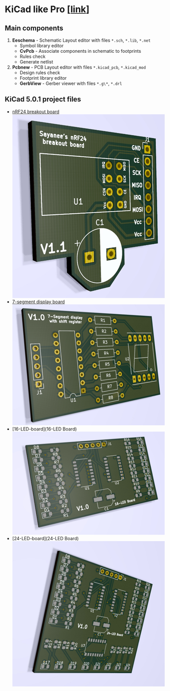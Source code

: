 # KiCad like Pro [[link](https://www.udemy.com/kicad-pro/)]

## Main components

1. **Eeschema** - Schematic Layout editor with files `*.sch`, `*.lib`, `*.net`
    - Symbol library editor
    - **CvPcb** - Associate components in schematic to footprints
    - Rules check
    - Generate netlist
1. **Pcbnew** - PCB Layout editor with files `*.kicad_pcb`, `*.kicad_mod`
    - Design rules check
    - Footprint library editor
    - **GerbView** - Gerber viewer with files `*.g\*`, `*.drl`

## KiCad 5.0.1 project files

- [nRF24 breakout board](nRF24-breakout)
    ![](nRF24-breakout/3dview.jpg)
- [7-segment display board](SevenSegmentDisplayBoard)
    ![](SevenSegmentDisplayBoard/3dview.jpg)
- [16-LED-board](16-LED Board)
    ![](16-LED-board/3dview.jpg)
- [24-LED-board](24-LED Board)
    ![](24-LED-board/3dview.jpg)
